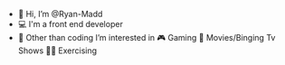 - 👋 Hi, I’m @Ryan-Madd
- 💻 I'm a front end developer
- 👀 Other than coding I’m interested in 🎮 Gaming 🎥 Movies/Binging Tv Shows 🏋️‍♂️ Exercising  
